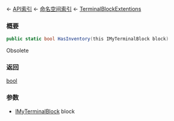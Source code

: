 ← [API索引](Api-Index) ← [命名空间索引](Namespace-Index) ← [TerminalBlockExtentions](Sandbox.ModAPI.Ingame.TerminalBlockExtentions)

### 概要

```csharp
public static bool HasInventory(this IMyTerminalBlock block)
```

Obsolete

### 返回

[bool](https://docs.microsoft.com/en-us/dotnet/api/System.Boolean?view=netframework-4.6)



### 参数

* [IMyTerminalBlock](Sandbox.ModAPI.Ingame.IMyTerminalBlock) block
